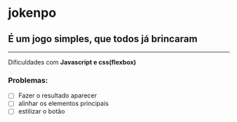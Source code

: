 # jokenpo
## É um jogo simples, que todos já brincaram
---
Dificuldades com **Javascript e css(flexbox)**

### Problemas:
- [ ] Fazer o resultado aparecer
- [ ] alinhar os elementos principais
- [ ] estilizar o botão
